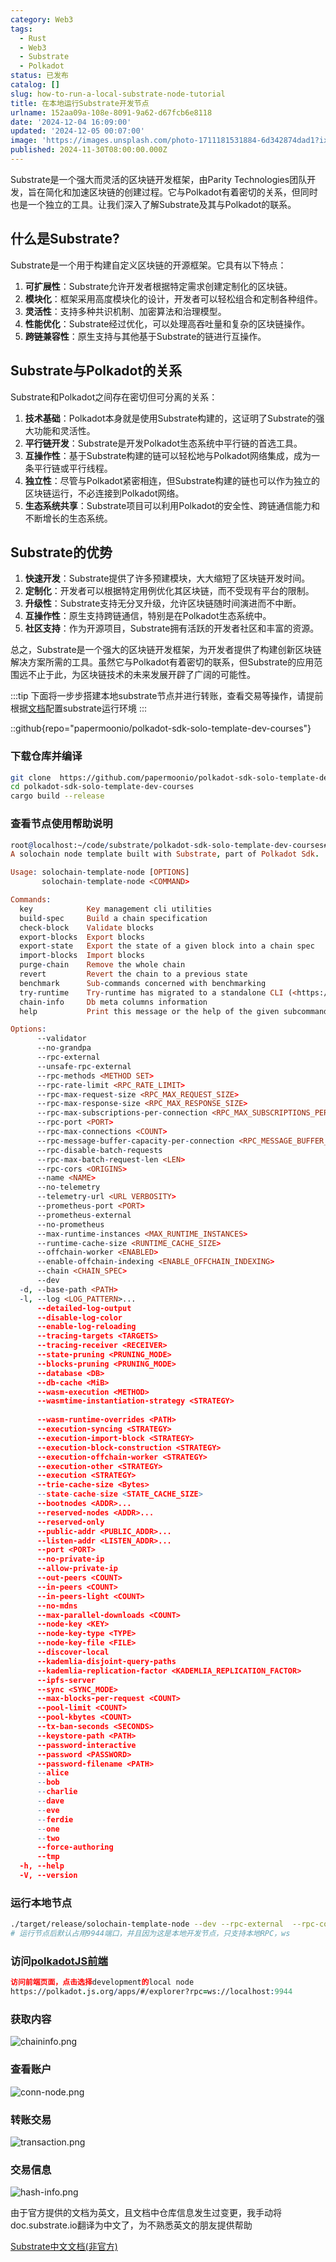 ```yaml
---
category: Web3
tags:
  - Rust
  - Web3
  - Substrate
  - Polkadot
status: 已发布
catalog: []
slug: how-to-run-a-local-substrate-node-tutorial
title: 在本地运行Substrate开发节点
urlname: 152aa09a-108e-8091-9a62-d67fcb6e8118
date: '2024-12-04 16:09:00'
updated: '2024-12-05 00:07:00'
image: 'https://images.unsplash.com/photo-1711181531884-6d342874dad1?ixlib=rb-4.0.3&q=85&fm=jpg&crop=entropy&cs=srgb'
published: 2024-11-30T08:00:00.000Z
---
```


Substrate是一个强大而灵活的区块链开发框架，由Parity Technologies团队开发，旨在简化和加速区块链的创建过程。它与Polkadot有着密切的关系，但同时也是一个独立的工具。让我们深入了解Substrate及其与Polkadot的联系。


## 什么是Substrate?


Substrate是一个用于构建自定义区块链的开源框架。它具有以下特点：

1. **可扩展性**：Substrate允许开发者根据特定需求创建定制化的区块链。
2. **模块化**：框架采用高度模块化的设计，开发者可以轻松组合和定制各种组件。
3. **灵活性**：支持多种共识机制、加密算法和治理模型。
4. **性能优化**：Substrate经过优化，可以处理高吞吐量和复杂的区块链操作。
5. **跨链兼容性**：原生支持与其他基于Substrate的链进行互操作。

## Substrate与Polkadot的关系


Substrate和Polkadot之间存在密切但可分离的关系：

1. **技术基础**：Polkadot本身就是使用Substrate构建的，这证明了Substrate的强大功能和灵活性。
2. **平行链开发**：Substrate是开发Polkadot生态系统中平行链的首选工具。
3. **互操作性**：基于Substrate构建的链可以轻松地与Polkadot网络集成，成为一条平行链或平行线程。
4. **独立性**：尽管与Polkadot紧密相连，但Substrate构建的链也可以作为独立的区块链运行，不必连接到Polkadot网络。
5. **生态系统共享**：Substrate项目可以利用Polkadot的安全性、跨链通信能力和不断增长的生态系统。

## Substrate的优势

1. **快速开发**：Substrate提供了许多预建模块，大大缩短了区块链开发时间。
2. **定制化**：开发者可以根据特定用例优化其区块链，而不受现有平台的限制。
3. **升级性**：Substrate支持无分叉升级，允许区块链随时间演进而不中断。
4. **互操作性**：原生支持跨链通信，特别是在Polkadot生态系统中。
5. **社区支持**：作为开源项目，Substrate拥有活跃的开发者社区和丰富的资源。

总之，Substrate是一个强大的区块链开发框架，为开发者提供了构建创新区块链解决方案所需的工具。虽然它与Polkadot有着密切的联系，但Substrate的应用范围远不止于此，为区块链技术的未来发展开辟了广阔的可能性。


:::tip
下面将一步步搭建本地substrate节点并进行转账，查看交易等操作，请提前根据[文档](https://substrate-docs.pages.dev/en/install/macos/?mode=light)配置substrate运行环境
:::


::github{repo="papermoonio/polkadot-sdk-solo-template-dev-courses"}


### 下载仓库并编译


```bash
git clone  https://github.com/papermoonio/polkadot-sdk-solo-template-dev-courses 
cd polkadot-sdk-solo-template-dev-courses
cargo build --release
```


### 查看节点使用帮助说明


```prolog
root@localhost:~/code/substrate/polkadot-sdk-solo-template-dev-courses# ./target/release/solochain-template-node -h
A solochain node template built with Substrate, part of Polkadot Sdk.

Usage: solochain-template-node [OPTIONS]
       solochain-template-node <COMMAND>

Commands:
  key            Key management cli utilities
  build-spec     Build a chain specification
  check-block    Validate blocks
  export-blocks  Export blocks
  export-state   Export the state of a given block into a chain spec
  import-blocks  Import blocks
  purge-chain    Remove the whole chain
  revert         Revert the chain to a previous state
  benchmark      Sub-commands concerned with benchmarking
  try-runtime    Try-runtime has migrated to a standalone CLI (<https://github.com/paritytech/try-runtime-cli>). The subcommand exists as a stub and deprecation notice. It will be removed entirely some time after January 2024
  chain-info     Db meta columns information
  help           Print this message or the help of the given subcommand(s)

Options:
      --validator                                                                                Enable validator mode
      --no-grandpa                                                                               Disable GRANDPA
      --rpc-external                                                                             Listen to all RPC interfaces (default: local)
      --unsafe-rpc-external                                                                      Listen to all RPC interfaces
      --rpc-methods <METHOD SET>                                                                 RPC methods to expose. [default: auto] [possible values: auto, safe, unsafe]
      --rpc-rate-limit <RPC_RATE_LIMIT>                                                          RPC rate limiting (calls/minute) for each connection
      --rpc-max-request-size <RPC_MAX_REQUEST_SIZE>                                              Set the maximum RPC request payload size for both HTTP and WS in megabytes [default: 15]
      --rpc-max-response-size <RPC_MAX_RESPONSE_SIZE>                                            Set the maximum RPC response payload size for both HTTP and WS in megabytes [default: 15]
      --rpc-max-subscriptions-per-connection <RPC_MAX_SUBSCRIPTIONS_PER_CONNECTION>              Set the maximum concurrent subscriptions per connection [default: 1024]
      --rpc-port <PORT>                                                                          Specify JSON-RPC server TCP port
      --rpc-max-connections <COUNT>                                                              Maximum number of RPC server connections [default: 100]
      --rpc-message-buffer-capacity-per-connection <RPC_MESSAGE_BUFFER_CAPACITY_PER_CONNECTION>  The number of messages the RPC server is allowed to keep in memory [default: 64]
      --rpc-disable-batch-requests                                                               Disable RPC batch requests
      --rpc-max-batch-request-len <LEN>                                                          Limit the max length per RPC batch request
      --rpc-cors <ORIGINS>                                                                       Specify browser *origins* allowed to access the HTTP & WS RPC servers
      --name <NAME>                                                                              The human-readable name for this node
      --no-telemetry                                                                             Disable connecting to the Substrate telemetry server
      --telemetry-url <URL VERBOSITY>                                                            The URL of the telemetry server to connect to
      --prometheus-port <PORT>                                                                   Specify Prometheus exporter TCP Port
      --prometheus-external                                                                      Expose Prometheus exporter on all interfaces
      --no-prometheus                                                                            Do not expose a Prometheus exporter endpoint
      --max-runtime-instances <MAX_RUNTIME_INSTANCES>                                            The size of the instances cache for each runtime [max: 32] [default: 8]
      --runtime-cache-size <RUNTIME_CACHE_SIZE>                                                  Maximum number of different runtimes that can be cached [default: 2]
      --offchain-worker <ENABLED>                                                                Execute offchain workers on every block [default: when-authority] [possible values: always, never, when-authority]
      --enable-offchain-indexing <ENABLE_OFFCHAIN_INDEXING>                                      Enable offchain indexing API [default: false] [possible values: true, false]
      --chain <CHAIN_SPEC>                                                                       Specify the chain specification
      --dev                                                                                      Specify the development chain
  -d, --base-path <PATH>                                                                         Specify custom base path
  -l, --log <LOG_PATTERN>...                                                                     Sets a custom logging filter (syntax: `<target>=<level>`)
      --detailed-log-output                                                                      Enable detailed log output
      --disable-log-color                                                                        Disable log color output
      --enable-log-reloading                                                                     Enable feature to dynamically update and reload the log filter
      --tracing-targets <TARGETS>                                                                Sets a custom profiling filter
      --tracing-receiver <RECEIVER>                                                              Receiver to process tracing messages [default: log] [possible values: log]
      --state-pruning <PRUNING_MODE>                                                             Specify the state pruning mode
      --blocks-pruning <PRUNING_MODE>                                                            Specify the blocks pruning mode [default: archive-canonical]
      --database <DB>                                                                            Select database backend to use [possible values: rocksdb, paritydb, auto, paritydb-experimental]
      --db-cache <MiB>                                                                           Limit the memory the database cache can use
      --wasm-execution <METHOD>                                                                  Method for executing Wasm runtime code [default: compiled] [possible values: interpreted-i-know-what-i-do, compiled]
      --wasmtime-instantiation-strategy <STRATEGY>                                               The WASM instantiation method to use [default: pooling-copy-on-write] [possible values: pooling-copy-on-write, recreate-instance-copy-on-write, pooling,
                                                                                                 recreate-instance]
      --wasm-runtime-overrides <PATH>                                                            Specify the path where local WASM runtimes are stored
      --execution-syncing <STRATEGY>                                                             Runtime execution strategy for importing blocks during initial sync [possible values: native, wasm, both, native-else-wasm]
      --execution-import-block <STRATEGY>                                                        Runtime execution strategy for general block import (including locally authored blocks) [possible values: native, wasm, both, native-else-wasm]
      --execution-block-construction <STRATEGY>                                                  Runtime execution strategy for constructing blocks [possible values: native, wasm, both, native-else-wasm]
      --execution-offchain-worker <STRATEGY>                                                     Runtime execution strategy for offchain workers [possible values: native, wasm, both, native-else-wasm]
      --execution-other <STRATEGY>                                                               Runtime execution strategy when not syncing, importing or constructing blocks [possible values: native, wasm, both, native-else-wasm]
      --execution <STRATEGY>                                                                     The execution strategy that should be used by all execution contexts [possible values: native, wasm, both, native-else-wasm]
      --trie-cache-size <Bytes>                                                                  Specify the state cache size [default: 67108864]
      --state-cache-size <STATE_CACHE_SIZE>                                                      DEPRECATED: switch to `--trie-cache-size`
      --bootnodes <ADDR>...                                                                      Specify a list of bootnodes
      --reserved-nodes <ADDR>...                                                                 Specify a list of reserved node addresses
      --reserved-only                                                                            Whether to only synchronize the chain with reserved nodes
      --public-addr <PUBLIC_ADDR>...                                                             Public address that other nodes will use to connect to this node
      --listen-addr <LISTEN_ADDR>...                                                             Listen on this multiaddress
      --port <PORT>                                                                              Specify p2p protocol TCP port
      --no-private-ip                                                                            Always forbid connecting to private IPv4/IPv6 addresses
      --allow-private-ip                                                                         Always accept connecting to private IPv4/IPv6 addresses
      --out-peers <COUNT>                                                                        Number of outgoing connections we're trying to maintain [default: 8]
      --in-peers <COUNT>                                                                         Maximum number of inbound full nodes peers [default: 32]
      --in-peers-light <COUNT>                                                                   Maximum number of inbound light nodes peers [default: 100]
      --no-mdns                                                                                  Disable mDNS discovery (default: true)
      --max-parallel-downloads <COUNT>                                                           Maximum number of peers from which to ask for the same blocks in parallel [default: 5]
      --node-key <KEY>                                                                           Secret key to use for p2p networking
      --node-key-type <TYPE>                                                                     Crypto primitive to use for p2p networking [default: ed25519] [possible values: ed25519]
      --node-key-file <FILE>                                                                     File from which to read the node's secret key to use for p2p networking
      --discover-local                                                                           Enable peer discovery on local networks
      --kademlia-disjoint-query-paths                                                            Require iterative Kademlia DHT queries to use disjoint paths
      --kademlia-replication-factor <KADEMLIA_REPLICATION_FACTOR>                                Kademlia replication factor [default: 20]
      --ipfs-server                                                                              Join the IPFS network and serve transactions over bitswap protocol
      --sync <SYNC_MODE>                                                                         Blockchain syncing mode. [default: full] [possible values: full, fast, fast-unsafe, warp]
      --max-blocks-per-request <COUNT>                                                           Maximum number of blocks per request [default: 64]
      --pool-limit <COUNT>                                                                       Maximum number of transactions in the transaction pool [default: 8192]
      --pool-kbytes <COUNT>                                                                      Maximum number of kilobytes of all transactions stored in the pool [default: 20480]
      --tx-ban-seconds <SECONDS>                                                                 How long a transaction is banned for
      --keystore-path <PATH>                                                                     Specify custom keystore path
      --password-interactive                                                                     Use interactive shell for entering the password used by the keystore
      --password <PASSWORD>                                                                      Password used by the keystore
      --password-filename <PATH>                                                                 File that contains the password used by the keystore
      --alice                                                                                    Shortcut for `--name Alice --validator`
      --bob                                                                                      Shortcut for `--name Bob --validator`
      --charlie                                                                                  Shortcut for `--name Charlie --validator`
      --dave                                                                                     Shortcut for `--name Dave --validator`
      --eve                                                                                      Shortcut for `--name Eve --validator`
      --ferdie                                                                                   Shortcut for `--name Ferdie --validator`
      --one                                                                                      Shortcut for `--name One --validator`
      --two                                                                                      Shortcut for `--name Two --validator`
      --force-authoring                                                                          Enable authoring even when offline
      --tmp                                                                                      Run a temporary node
  -h, --help                                                                                     Print help (see more with '--help')
  -V, --version                                                                                  Print version
```


### 运行本地节点


```bash
./target/release/solochain-template-node --dev --rpc-external  --rpc-cors all
# 运行节点后默认占用9944端口，并且因为这是本地开发节点，只支持本地RPC，ws
```


### 访问[polkadotJS前端](https://polkadot.js.org/apps/#/explorer?rpc=ws://localhost:9944)


```prolog
访问前端页面，点击选择development的local node
https://polkadot.js.org/apps/#/explorer?rpc=ws://localhost:9944
```


### 获取内容


![chaininfo.png](https://prod-files-secure.s3.us-west-2.amazonaws.com/5d24fe63-e567-4804-86f9-9fdc62e13082/89be5adf-5619-4306-be75-45b425e3c446/chaininfo.png?X-Amz-Algorithm=AWS4-HMAC-SHA256&X-Amz-Content-Sha256=UNSIGNED-PAYLOAD&X-Amz-Credential=ASIAZI2LB466WCQP56Y6%2F20250207%2Fus-west-2%2Fs3%2Faws4_request&X-Amz-Date=20250207T213140Z&X-Amz-Expires=3600&X-Amz-Security-Token=IQoJb3JpZ2luX2VjEGQaCXVzLXdlc3QtMiJGMEQCIFmwlZNWRp2adszs4Sz75rSsRRq9PlYQWglv523IwaA9AiAbbfDhxozMZ4Q4xTK663N9GfMNsWNwsJXXvrhzbxAHwir%2FAwh9EAAaDDYzNzQyMzE4MzgwNSIM7%2FVDQF5SjOZkTBa2KtwDb0yVVZKZLgx7LFKPuzwTq9YvJQBk6MJwY%2FLxs81gur6gO80qmqJ0CWcE4zCIxsssG6Bromvm%2Bz%2BZWz0fC9PGX%2BT6%2B3hX3MOMer0f8Bx2l8Nrb2xs8LgW%2Fs1JHOL8uNc7xhiisiC7DClHTsVVGIenFkoUDjcAlmVZk9y%2FdLRfXmwZBoKr1j3ZwNxb6nE6mnRqWJyv4et1BpukxmeUAk4nQr9CEv0AR5aSvOEp2KfAc8Ol9kpHd9%2FBwGlqi7%2FwTvR7bAfPLfF5AtmrtiuJCmlcCJ9FZrrgfmkg9XpEmmN5H7dAKjtEuPWDb2MHftPrPNEQzPsep2uYbHjTZF9%2BaEHOE%2FLuOI4i7xQwJvHPctsYeTOryEoJ%2FSpdA4X%2BZ3MdI9ROlyvyYZa7HF9%2B3bIhNr8tNu6r6RnVZZFA0xlKehBeBI3NJWbOBtDTDgoUmod%2FpaPK4TvQSnRT9tNoTmm39BRzzr5uqQZHTZPpHiv5e4Sr%2B%2FDOrpfYLWzNHp6DlDg6ZG5sh28m3BBBwsSyoghdQmVmf81xERdjj4QHUPYqPVU3IXxMzsGdQQB%2BckKJc254VNxSnHw66KBd%2FPyvO5RQRPKRYPMl1IrowVbEPLQIe1m60iQuaPsri6dpt6zE0YYwtNKZvQY6pgFWly8d6r1mW7Y1w08kVMRtsFe1pV6SOdHhMKGbzr3pG4EesFu6CuCP4H6RXsjlL3EpogKtJogRnY0KVnxSGSNEkP0ggsNIHlZa5aGp7bJglDxegkHK%2FGdK2oJhn0Y%2FQuwJzEcR0pqh2fMqAVM%2FvgOJegdO3dP%2F7e2TzkNDohlPAoFiOE%2F2Lj4sA23UNpYZVUm%2Fg4H0h%2FBmhzeCkVfKQlI4nFq4hSrV&X-Amz-Signature=3cbffa41868d9efa2aba4e9c7ce9164c0cc017a950c51b296456a740e755a08a&X-Amz-SignedHeaders=host&x-id=GetObject)


### 查看账户


![conn-node.png](https://prod-files-secure.s3.us-west-2.amazonaws.com/5d24fe63-e567-4804-86f9-9fdc62e13082/05964f92-c6d8-42d1-b4a1-b3a852295683/conn-node.png?X-Amz-Algorithm=AWS4-HMAC-SHA256&X-Amz-Content-Sha256=UNSIGNED-PAYLOAD&X-Amz-Credential=ASIAZI2LB466WCQP56Y6%2F20250207%2Fus-west-2%2Fs3%2Faws4_request&X-Amz-Date=20250207T213140Z&X-Amz-Expires=3600&X-Amz-Security-Token=IQoJb3JpZ2luX2VjEGQaCXVzLXdlc3QtMiJGMEQCIFmwlZNWRp2adszs4Sz75rSsRRq9PlYQWglv523IwaA9AiAbbfDhxozMZ4Q4xTK663N9GfMNsWNwsJXXvrhzbxAHwir%2FAwh9EAAaDDYzNzQyMzE4MzgwNSIM7%2FVDQF5SjOZkTBa2KtwDb0yVVZKZLgx7LFKPuzwTq9YvJQBk6MJwY%2FLxs81gur6gO80qmqJ0CWcE4zCIxsssG6Bromvm%2Bz%2BZWz0fC9PGX%2BT6%2B3hX3MOMer0f8Bx2l8Nrb2xs8LgW%2Fs1JHOL8uNc7xhiisiC7DClHTsVVGIenFkoUDjcAlmVZk9y%2FdLRfXmwZBoKr1j3ZwNxb6nE6mnRqWJyv4et1BpukxmeUAk4nQr9CEv0AR5aSvOEp2KfAc8Ol9kpHd9%2FBwGlqi7%2FwTvR7bAfPLfF5AtmrtiuJCmlcCJ9FZrrgfmkg9XpEmmN5H7dAKjtEuPWDb2MHftPrPNEQzPsep2uYbHjTZF9%2BaEHOE%2FLuOI4i7xQwJvHPctsYeTOryEoJ%2FSpdA4X%2BZ3MdI9ROlyvyYZa7HF9%2B3bIhNr8tNu6r6RnVZZFA0xlKehBeBI3NJWbOBtDTDgoUmod%2FpaPK4TvQSnRT9tNoTmm39BRzzr5uqQZHTZPpHiv5e4Sr%2B%2FDOrpfYLWzNHp6DlDg6ZG5sh28m3BBBwsSyoghdQmVmf81xERdjj4QHUPYqPVU3IXxMzsGdQQB%2BckKJc254VNxSnHw66KBd%2FPyvO5RQRPKRYPMl1IrowVbEPLQIe1m60iQuaPsri6dpt6zE0YYwtNKZvQY6pgFWly8d6r1mW7Y1w08kVMRtsFe1pV6SOdHhMKGbzr3pG4EesFu6CuCP4H6RXsjlL3EpogKtJogRnY0KVnxSGSNEkP0ggsNIHlZa5aGp7bJglDxegkHK%2FGdK2oJhn0Y%2FQuwJzEcR0pqh2fMqAVM%2FvgOJegdO3dP%2F7e2TzkNDohlPAoFiOE%2F2Lj4sA23UNpYZVUm%2Fg4H0h%2FBmhzeCkVfKQlI4nFq4hSrV&X-Amz-Signature=69382aeedab68b788b649eb3a5dd1750ee90b7ef9a840792ed9300a713ff71f7&X-Amz-SignedHeaders=host&x-id=GetObject)


### 转账交易


![transaction.png](https://prod-files-secure.s3.us-west-2.amazonaws.com/5d24fe63-e567-4804-86f9-9fdc62e13082/65593d3b-9b56-4fbe-a383-1447c903127f/transaction.png?X-Amz-Algorithm=AWS4-HMAC-SHA256&X-Amz-Content-Sha256=UNSIGNED-PAYLOAD&X-Amz-Credential=ASIAZI2LB466WCQP56Y6%2F20250207%2Fus-west-2%2Fs3%2Faws4_request&X-Amz-Date=20250207T213140Z&X-Amz-Expires=3600&X-Amz-Security-Token=IQoJb3JpZ2luX2VjEGQaCXVzLXdlc3QtMiJGMEQCIFmwlZNWRp2adszs4Sz75rSsRRq9PlYQWglv523IwaA9AiAbbfDhxozMZ4Q4xTK663N9GfMNsWNwsJXXvrhzbxAHwir%2FAwh9EAAaDDYzNzQyMzE4MzgwNSIM7%2FVDQF5SjOZkTBa2KtwDb0yVVZKZLgx7LFKPuzwTq9YvJQBk6MJwY%2FLxs81gur6gO80qmqJ0CWcE4zCIxsssG6Bromvm%2Bz%2BZWz0fC9PGX%2BT6%2B3hX3MOMer0f8Bx2l8Nrb2xs8LgW%2Fs1JHOL8uNc7xhiisiC7DClHTsVVGIenFkoUDjcAlmVZk9y%2FdLRfXmwZBoKr1j3ZwNxb6nE6mnRqWJyv4et1BpukxmeUAk4nQr9CEv0AR5aSvOEp2KfAc8Ol9kpHd9%2FBwGlqi7%2FwTvR7bAfPLfF5AtmrtiuJCmlcCJ9FZrrgfmkg9XpEmmN5H7dAKjtEuPWDb2MHftPrPNEQzPsep2uYbHjTZF9%2BaEHOE%2FLuOI4i7xQwJvHPctsYeTOryEoJ%2FSpdA4X%2BZ3MdI9ROlyvyYZa7HF9%2B3bIhNr8tNu6r6RnVZZFA0xlKehBeBI3NJWbOBtDTDgoUmod%2FpaPK4TvQSnRT9tNoTmm39BRzzr5uqQZHTZPpHiv5e4Sr%2B%2FDOrpfYLWzNHp6DlDg6ZG5sh28m3BBBwsSyoghdQmVmf81xERdjj4QHUPYqPVU3IXxMzsGdQQB%2BckKJc254VNxSnHw66KBd%2FPyvO5RQRPKRYPMl1IrowVbEPLQIe1m60iQuaPsri6dpt6zE0YYwtNKZvQY6pgFWly8d6r1mW7Y1w08kVMRtsFe1pV6SOdHhMKGbzr3pG4EesFu6CuCP4H6RXsjlL3EpogKtJogRnY0KVnxSGSNEkP0ggsNIHlZa5aGp7bJglDxegkHK%2FGdK2oJhn0Y%2FQuwJzEcR0pqh2fMqAVM%2FvgOJegdO3dP%2F7e2TzkNDohlPAoFiOE%2F2Lj4sA23UNpYZVUm%2Fg4H0h%2FBmhzeCkVfKQlI4nFq4hSrV&X-Amz-Signature=cf91ec6fe6f6626f8b389e169ee604f39eeeeb4effed85e579af2dba932c973c&X-Amz-SignedHeaders=host&x-id=GetObject)


### 交易信息


![hash-info.png](https://prod-files-secure.s3.us-west-2.amazonaws.com/5d24fe63-e567-4804-86f9-9fdc62e13082/7b9b0ba8-edf2-4998-9e9d-9cde7a64aa23/hash-info.png?X-Amz-Algorithm=AWS4-HMAC-SHA256&X-Amz-Content-Sha256=UNSIGNED-PAYLOAD&X-Amz-Credential=ASIAZI2LB466WCQP56Y6%2F20250207%2Fus-west-2%2Fs3%2Faws4_request&X-Amz-Date=20250207T213140Z&X-Amz-Expires=3600&X-Amz-Security-Token=IQoJb3JpZ2luX2VjEGQaCXVzLXdlc3QtMiJGMEQCIFmwlZNWRp2adszs4Sz75rSsRRq9PlYQWglv523IwaA9AiAbbfDhxozMZ4Q4xTK663N9GfMNsWNwsJXXvrhzbxAHwir%2FAwh9EAAaDDYzNzQyMzE4MzgwNSIM7%2FVDQF5SjOZkTBa2KtwDb0yVVZKZLgx7LFKPuzwTq9YvJQBk6MJwY%2FLxs81gur6gO80qmqJ0CWcE4zCIxsssG6Bromvm%2Bz%2BZWz0fC9PGX%2BT6%2B3hX3MOMer0f8Bx2l8Nrb2xs8LgW%2Fs1JHOL8uNc7xhiisiC7DClHTsVVGIenFkoUDjcAlmVZk9y%2FdLRfXmwZBoKr1j3ZwNxb6nE6mnRqWJyv4et1BpukxmeUAk4nQr9CEv0AR5aSvOEp2KfAc8Ol9kpHd9%2FBwGlqi7%2FwTvR7bAfPLfF5AtmrtiuJCmlcCJ9FZrrgfmkg9XpEmmN5H7dAKjtEuPWDb2MHftPrPNEQzPsep2uYbHjTZF9%2BaEHOE%2FLuOI4i7xQwJvHPctsYeTOryEoJ%2FSpdA4X%2BZ3MdI9ROlyvyYZa7HF9%2B3bIhNr8tNu6r6RnVZZFA0xlKehBeBI3NJWbOBtDTDgoUmod%2FpaPK4TvQSnRT9tNoTmm39BRzzr5uqQZHTZPpHiv5e4Sr%2B%2FDOrpfYLWzNHp6DlDg6ZG5sh28m3BBBwsSyoghdQmVmf81xERdjj4QHUPYqPVU3IXxMzsGdQQB%2BckKJc254VNxSnHw66KBd%2FPyvO5RQRPKRYPMl1IrowVbEPLQIe1m60iQuaPsri6dpt6zE0YYwtNKZvQY6pgFWly8d6r1mW7Y1w08kVMRtsFe1pV6SOdHhMKGbzr3pG4EesFu6CuCP4H6RXsjlL3EpogKtJogRnY0KVnxSGSNEkP0ggsNIHlZa5aGp7bJglDxegkHK%2FGdK2oJhn0Y%2FQuwJzEcR0pqh2fMqAVM%2FvgOJegdO3dP%2F7e2TzkNDohlPAoFiOE%2F2Lj4sA23UNpYZVUm%2Fg4H0h%2FBmhzeCkVfKQlI4nFq4hSrV&X-Amz-Signature=b22aa36f7f04f7580757d6fd3c0474db71c3bcf35ea09016bee9d62fe84344bf&X-Amz-SignedHeaders=host&x-id=GetObject)


由于官方提供的文档为英文，且文档中仓库信息发生过变更，我手动将doc.substrate.io翻译为中文了，为不熟悉英文的朋友提供帮助


[ Substrate中文文档(非官方)](https://substrate-docs.pages.dev/en/tutorials/build-a-blockchain/?mode=light)

